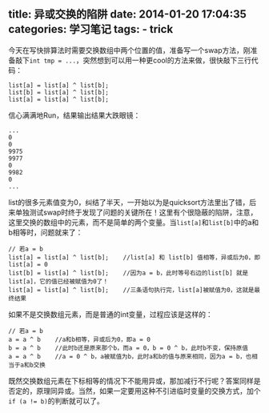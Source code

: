 title: 异或交换的陷阱
date: 2014-01-20 17:04:35
categories: 学习笔记
tags:
	- trick
---

今天在写快排算法时需要交换数组中两个位置的值，准备写一个swap方法，刚准备敲下`int tmp = ...`，突然想到可以用一种更cool的方法来做，很快敲下三行代码：

	list[a] = list[a] ^ list[b];
	list[b] = list[a] ^ list[b];
	list[a] = list[a] ^ list[b];

信心满满地Run，结果输出结果大跌眼镜：

	...
	0
	0
	9975
	9977
	0
	9982
	0
	...

list的很多元素值变为0，纠结了半天，一开始以为是quicksort方法里出了错，后来单独测试swap时终于发现了问题的关键所在！这里有个很隐蔽的陷阱，注意，这里交换的数组中的元素，而不是简单的两个变量。当`list[a]`和`list[b]`中的a和b相等时，问题就来了：

<!--more-->

	// 若a = b
	list[a] = list[a] ^ list[b];	//list[a] 和 list[b] 值相等，异或后为0，即 list[a] = 0
	list[b] = list[a] ^ list[b];	//因为a = b，此时等号右边的list[b] 就是 list[a]，它的值已经被赋值为0了！
	list[a] = list[a] ^ list[b];	//三条语句执行完，list[a]被赋值为0，这就是最终结果

如果不是交换数组元素，而是普通的int变量，过程应该是这样的：

	// 若a = b
	a = a ^ b    //a和b相等，异或后为0，即a = 0
	b = a ^ b    //此时b还是原来那个b，而a = 0，b = 0 ^ b，此时b不变，保持原值
	a = a ^ b    //a = 0 ^ b，a被赋值为b，此时a和b的值与原来相同，因为a = b，也相当于a和b交换

既然交换数组元素在下标相等的情况下不能用异或，那加减行不行呢？答案同样是否定的，原理同异或。当然，如果一定要用这种不引进临时变量的交换方式，加个`if (a != b)`的判断就可以了。
